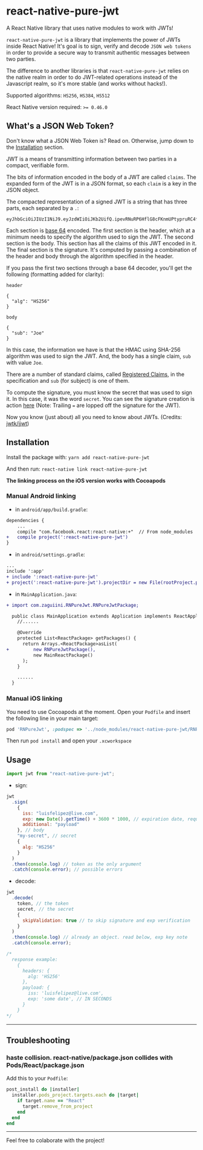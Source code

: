 # react-native-pure-jwt

A React Native library that uses native modules to work with JWTs!

`react-native-pure-jwt` is a library that implements the power of JWTs inside React Native!
It's goal is to sign, verify and decode `JSON web tokens` in order to provide a secure way to transmit authentic messages between two parties.

The difference to another libraries is that `react-native-pure-jwt` relies on the native realm in order to do JWT-related operations instead of the Javascript realm, so it's more stable (and works without hacks!).

Supported algorithms: `HS256`, `HS384`, `HS512`

React Native version required: `>= 0.46.0`

## What's a JSON Web Token?

Don't know what a JSON Web Token is? Read on. Otherwise, jump down to the [Installation](#installation) section.

JWT is a means of transmitting information between two parties in a compact, verifiable form.

The bits of information encoded in the body of a JWT are called `claims`. The expanded form of the JWT is in a JSON format, so each `claim` is a key in the JSON object.

The compacted representation of a signed JWT is a string that has three parts, each separated by a `.`:

```
eyJhbGciOiJIUzI1NiJ9.eyJzdWIiOiJKb2UifQ.ipevRNuRP6HflG8cFKnmUPtypruRC4fb1DWtoLL62SY
```

Each section is [base 64](https://en.wikipedia.org/wiki/Base64) encoded. The first section is the header, which at a minimum needs to specify the algorithm used to sign the JWT. The second section is the body. This section has all the claims of this JWT encoded in it. The final section is the signature. It's computed by passing a combination of the header and body through the algorithm specified in the header.

If you pass the first two sections through a base 64 decoder, you'll get the following (formatting added for clarity):

`header`

```
{
  "alg": "HS256"
}
```

`body`

```
{
  "sub": "Joe"
}
```

In this case, the information we have is that the HMAC using SHA-256 algorithm was used to sign the JWT. And, the body has a single claim, `sub` with value `Joe`.

There are a number of standard claims, called [Registered Claims](https://tools.ietf.org/html/rfc7519#section-4.1), in the specification and `sub` (for subject) is one of them.

To compute the signature, you must know the secret that was used to sign it. In this case, it was the word `secret`. You can see the signature creation is action [here](https://jsfiddle.net/dogeared/2fy2y0yd/11/) (Note: Trailing `=` are lopped off the signature for the JWT).

Now you know (just about) all you need to know about JWTs. (Credits: [jwtk/jjwt](https://github.com/jwtk/jjwt))

## Installation

Install the package with:
`yarn add react-native-pure-jwt`

And then run:
`react-native link react-native-pure-jwt`

**The linking process on the iOS version works with Cocoapods**

### Manual Android linking

- in `android/app/build.gradle`:

```diff
dependencies {
    ...
    compile "com.facebook.react:react-native:+"  // From node_modules
+   compile project(':react-native-pure-jwt')
}
```

- in `android/settings.gradle`:

```diff
...
include ':app'
+ include ':react-native-pure-jwt'
+ project(':react-native-pure-jwt').projectDir = new File(rootProject.projectDir, '../node_modules/react-native-pure-jwt/android')
```

- in `MainApplication.java`:

```diff
+ import com.zaguiini.RNPureJwt.RNPureJwtPackage;

  public class MainApplication extends Application implements ReactApplication {
    //......

    @Override
    protected List<ReactPackage> getPackages() {
      return Arrays.<ReactPackage>asList(
+         new RNPureJwtPackage(),
          new MainReactPackage()
      );
    }

    ......
  }
```

### Manual iOS linking

You need to use Cocoapods at the moment. Open your `Podfile` and insert the following line in your main target:

```ruby
pod 'RNPureJwt', :podspec => '../node_modules/react-native-pure-jwt/RNPureJwt.podspec'
```

Then run `pod install` and open your `.xcworkspace`

## Usage

```js
import jwt from "react-native-pure-jwt";
```

- sign:

```js
jwt
  .sign(
    {
      iss: "luisfelipez@live.com",
      exp: new Date().getTime() + 3600 * 1000, // expiration date, required, in ms, absolute to 1/1/1970
      additional: "payload"
    }, // body
    "my-secret", // secret
    {
      alg: "HS256"
    }
  )
  .then(console.log) // token as the only argument
  .catch(console.error); // possible errors
```

- decode:

```js
jwt
  .decode(
    token, // the token
    secret, // the secret
    {
      skipValidation: true // to skip signature and exp verification
    }
  )
  .then(console.log) // already an object. read below, exp key note
  .catch(console.error);

/*
  response example:
    {
      headers: {
        alg: 'HS256'
      },
      payload: {
        iss: 'luisfelipez@live.com',
        exp: 'some date', // IN SECONDS
      }
    }
*/
```

---

## Troubleshooting

### haste collision. react-native/package.json collides with Pods/React/package.json

Add this to your `Podfile`:

```rb
post_install do |installer|
  installer.pods_project.targets.each do |target|
    if target.name == "React"
      target.remove_from_project
    end
  end
end
```


---

Feel free to colaborate with the project!
